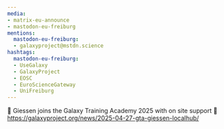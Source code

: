```yaml
---
media:
- matrix-eu-announce
- mastodon-eu-freiburg
mentions:
  mastodon-eu-freiburg:
  - galaxyproject@mstdn.science
hashtags:
  mastodon-eu-freiburg:
  - UseGalaxy
  - GalaxyProject
  - EOSC
  - EuroScienceGateway
  - UniFreiburg
---
```

🌠 Giessen joins the Galaxy Training Academy 2025 with on site support 🎉
https://galaxyproject.org/news/2025-04-27-gta-giessen-localhub/
